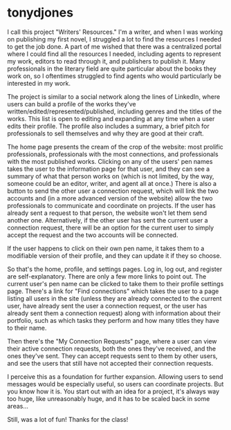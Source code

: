 # tonydjones

I call this project "Writers' Resources." I'm a writer, and when I was working on publishing my first novel, I struggled a lot to find 
the resources I needed to get the job done. A part of me wished that there was a centralized portal where I could find all the resources 
I needed, including agents to represent my work, editors to read through it, and publishers to publish it. Many professionals in the 
literary field are quite particular about the books they work on, so I oftentimes struggled to find agents who would particularly be 
interested in my work. 

The project is similar to a social network along the lines of LinkedIn, where users can build a profile of the works they've 
written/edited/represented/published, including genres and the titles of the works. This list is open to editing and expanding at any 
time when a user edits their profile. The profile also includes a summary, a brief pitch for professionals to sell themselves and why 
they are good at their craft. 

The home page presents the cream of the crop of the website: most prolific professionals, professionals with the most connections, and 
professionals with the most published works. Clicking on any of the users' pen names takes the user to the information page for that user, 
and they can see a summary of what that person works on (which is not limited, by the way, someone could be an editor, writer, and agent 
all at once.) There is also a button to send the other user a connection request, which will link the two accounts and (in a more advanced 
version of the website) allow the two professionals to communicate and coordinate on projects. If the user has already sent a request to 
that person, the website won't let them send another one. Alternatively, if the other user has sent the current user a connection request, 
there will be an option for the current user to simply accept the request and the two accounts will be connected.

If the user happens to click on their own pen name, it takes them to a modifiable version of their profile, and they can 
update it if they so choose. 

So that's the home, profile, and settings pages. Log in, log out, and register are self-explanatory. There are only a few more links to point out. 
The current user's pen name can be clicked to take them to their profile settings page. There's a link for "Find connections" which takes 
the user to a page listing all users in the site (unless they are already connected to the current user, have already sent the user a 
connection request, or the user has already sent them a connection request) along with information about their portfolio, such as which 
tasks they perform and how many titles they have to their name.

Then there's the "My Connection Requests" page, where a user can view their active connection requests, both the ones they've received,
and the ones they've sent. They can accept requests sent to them by other users, and see the users that still have not accepted their 
connection requests.

I perceive this as a foundation for further expansion. Allowing users to send messages would be especially useful, so users can coordinate 
projects. But you know how it is. You start out with an idea for a project, it's always way too huge, like unreasonably huge, and it has 
to be scaled back in some areas...

Still, was a lot of fun! Thanks for the class!